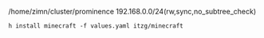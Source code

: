 /home/zimn/cluster/prominence 192.168.0.0/24(rw,sync,no_subtree_check)

`h install minecraft -f values.yaml itzg/minecraft`
